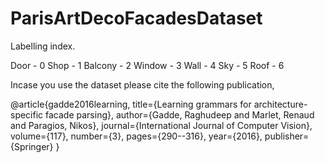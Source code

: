 ParisArtDecoFacadesDataset
==========================

Labelling index.

Door - 0
Shop - 1
Balcony - 2
Window - 3
Wall - 4
Sky - 5
Roof - 6

Incase you use the dataset please cite the following publication,

@article{gadde2016learning,
  title={Learning grammars for architecture-specific facade parsing},
  author={Gadde, Raghudeep and Marlet, Renaud and Paragios, Nikos},
  journal={International Journal of Computer Vision},
  volume={117},
  number={3},
  pages={290--316},
  year={2016},
  publisher={Springer}
}
